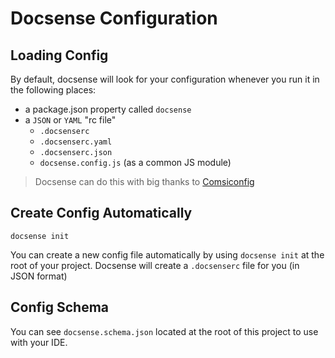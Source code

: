# Docsense Configuration

## Loading Config

By default, docsense will look for your configuration whenever you run it in the following places:

- a package.json property called `docsense`
- a `JSON` or `YAML` "rc file"
  - `.docsenserc`
  - `.docsenserc.yaml`
  - `.docsenserc.json`
  - `docsense.config.js` (as a common JS module)

> Docsense can do this with big thanks to [Comsiconfig](https://github.com/davidtheclark/cosmiconfig)

## Create Config Automatically

```
docsense init
```

You can create a new config file automatically by using `docsense init` at the root of your project.  Docsense will create a `.docsenserc` file for you (in JSON format)

## Config Schema

You can see `docsense.schema.json` located at the root of this project to use with your IDE.
